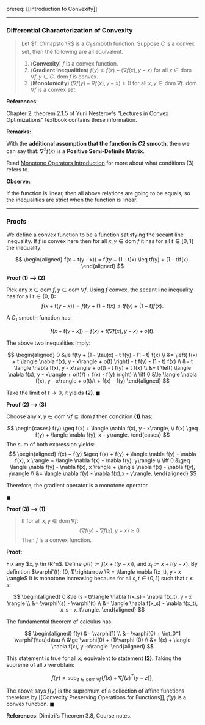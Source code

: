prereq: [[Introduction to Convexity]]

---
### **Differential Characterization of Convexity**


> Let $f: C\mapsto \R$ is a $C_1$ smooth function. 
> Suppose $C$ is a convex set, then the following are all equivalent. 
> 1. (**Convexity**) $f$ is a convex function. 
> 2. (**Gradient Inequalities**) $f(y)\geq f(x) + \langle \nabla f(x), y - x\rangle$ for all $x\in \text{dom}\;\nabla f, y \in C$. $\text{dom}\; f$ is convex. 
> 3. (**Monotonicity**) $\langle \nabla f(y) - \nabla f(x), y - x\rangle \geq 0$ for all $x, y\in \text{dom}\; \nabla f$. $\text{dom}\; \nabla f$ is a convex set. 

**References**: 

Chapter 2, theorem 2.1.5 of Yurii Nesterov's "Lectures in Convex Optimizations" textbook contains these information. 

**Remarks:**

With the **additional assumption that the function is $C2$ smooth**, then we can say that: $\nabla^2 f(x)$ is a **Positive Semi-Definite Matrix**. 

Read [Monotone Operators Introduction](../Operators%20Theory/Monotone%20Operators%20Introduction.md) for more about what conditions (3) refers to. 


**Observe:**

If the function is linear, then all above relations are going to be equals, so the inequalities are strict when the function is linear.

---
### **Proofs**

We define a convex function to be a function satisfying the secant line inequality. 
If $f$ is convex here then for all $x, y \in \text{dom}\; f$ it has for all $t \in [0, 1]$ the inequality: 

$$
\begin{aligned}
	f(x + t(y - x)) = f(ty + (1 - t)x) \leq tf(y) + (1 - t)f(x).	
\end{aligned}
$$

**Proof (1) --> (2)**

Pick any $x\in \text{dom}\; f, y \in \text{dom}\; \nabla f$. 
Using $f$ convex, the secant line inequality has for all $t\in (0, 1)$: 
$$
f(x + t(y - x)) = f(ty + (1 - t)x) \leq tf(y) + (1 - t)f(x).
$$

A $C_1$ smooth function has: 

$$
f(x + t(y - x)) = f(x) + t\langle \nabla f(x), y - x\rangle + o(t). 
$$

The above two inequalities imply: 

$$
\begin{aligned}
	0 &\le 
	f(ty + (1 - \tau)x) - t f(y) - (1 - t) f(x)
	\\
	&= 
	\left(
		f(x) + t \langle \nabla f(x), y - x\rangle
		+ o(t)
	\right)
	- t f(y) - (1 - t) f(x)
	\\
	&= 
	t \langle \nabla f(x), y - x\rangle + o(t)
	- t f(y) + t f(x)
	\\
	&= 
	t \left(
		\langle \nabla f(x), y - x\rangle + o(t)/t
		+ f(x) - f(y)
	\right)
	\\
	\iff 
	0 &\le 
	\langle \nabla f(x), y - x\rangle + o(t)/t + f(x) - f(y)
\end{aligned}
$$


Take the limit of $t\rightarrow 0$, it yields **(2)**. 
$\blacksquare$

**Proof (2) --> (3)**

Choose any $x, y \in \text{dom}\; \nabla f\subseteq \text{dom}\; f$ then condition **(1)** has: 

$$
\begin{cases}
	f(y) \geq f(x) + \langle \nabla f(x), y - x\rangle, 
	\\
	f(x) \geq f(y) + \langle \nabla f(y), x - y\rangle. 
\end{cases}
$$
The sum of both expression yields: 
$$
\begin{aligned}
	f(x) + f(y) 
	&\geq f(x) + f(y) + 
	\langle \nabla f(y) - \nabla f(x), x \rangle + 
	\langle \nabla f(x) - \nabla f(y), y\rangle
	\\
	\iff 
	0 &\geq 
	\langle \nabla f(y) - \nabla f(x), x \rangle + \langle \nabla f(x) - \nabla f(y), y\rangle
	\\
	&= \langle \nabla f(y) - \nabla f(x),x - y\rangle. 
\end{aligned}
$$

Therefore, the gradient operator is a monotone operator. 

$\blacksquare$

**Proof (3) --> (1)**: 
> If for all $x, y \in \text{dom}\; \nabla f$: 
> $$
>	\langle \nabla f(y) - \nabla f(x),y - x\rangle \geq 0. 
> $$ 
> Then $f$ is a convex function. 

**Proof**:

Fix any $x, y \in \R^n$. 
Define $\varphi (t) := f(x + t(y - x))$, and $x_t := x + t(y - x)$. 
By definition $\varphi'(t): (0, 1)\rightarrow \R = t\langle \nabla f(x_t), y - x \rangle$
It is monotone increasing because for all $s, t \in (0, 1)$ such that $t \le s$: 

$$
\begin{aligned}
	0 &\le (s - t)\langle \nabla f(x_s) - \nabla f(x_t), y - x \rangle
	\\
	&= \varphi'(s) - \varphi'(t)
	\\
	&= \langle \nabla f(x_s) - \nabla f(x_t), x_s - x_t\rangle. 
\end{aligned}
$$

The fundamental theorem of calculus has: 

$$
\begin{aligned}
	f(y) &= \varphi(1)
	\\
	&= 
	\varphi(0) + \int_0^1 \varphi'(\tau)d\tau 
	\\
	&\ge \varphi(0) + (1)\varphi'(0)
	\\
	&= f(x) + \langle \nabla f(x), y -x\rangle. 
\end{aligned}
$$


This statement is true for all $x$, equivalent to statement **(2)**. 
Taking the supreme of all $x$ we obtain:

$$
f(y) = \sup_{z\in \text{dom}\; \nabla f}\{ f(x) + \nabla f(z)^T(y - z)\},
$$

The above says $f(y)$ is the supremum of a collection of affine functions therefore by [[Convexity Preserving Operations for Functions]], $f(y)$ is a convex function. 
$\blacksquare$


**References**: Dimitri's Theorem 3.8, Course notes. 
